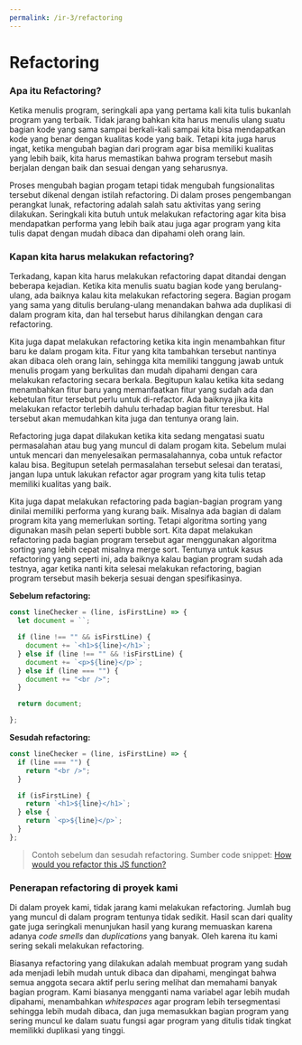 ```yaml
---
permalink: /ir-3/refactoring
---
```


# Refactoring

### Apa itu Refactoring?

Ketika menulis program, seringkali apa yang pertama kali kita tulis bukanlah program yang terbaik. Tidak jarang bahkan kita harus menulis ulang suatu bagian kode yang sama sampai berkali-kali sampai kita bisa mendapatkan kode yang benar dengan kualitas kode yang baik. Tetapi kita juga harus ingat, ketika mengubah bagian dari program agar bisa memiliki kualitas yang lebih baik, kita harus memastikan bahwa program tersebut masih berjalan dengan baik dan sesuai dengan yang seharusnya.

Proses mengubah bagian progam tetapi tidak mengubah fungsionalitas tersebut dikenal dengan istilah refactoring. Di dalam proses pengembangan perangkat lunak, refactoring adalah salah satu aktivitas yang sering dilakukan. Seringkali kita butuh untuk melakukan refactoring agar kita bisa mendapatkan performa yang lebih baik atau juga agar program yang kita tulis dapat dengan mudah dibaca dan dipahami oleh orang lain.

### Kapan kita harus melakukan refactoring?

Terkadang, kapan kita harus melakukan refactoring dapat ditandai dengan beberapa kejadian. Ketika kita menulis suatu bagian kode yang berulang-ulang, ada baiknya kalau kita melakukan refactoring segera. Bagian progam yang sama yang ditulis berulang-ulang menandakan bahwa ada duplikasi di dalam program kita, dan hal tersebut harus dihilangkan dengan cara refactoring.

Kita juga dapat melakukan refactoring ketika kita ingin menambahkan fitur baru ke dalam progam kita. Fitur yang kita tambahkan tersebut nantinya akan dibaca oleh orang lain, sehingga kita memiliki tanggung jawab untuk menulis progam yang berkulitas dan mudah dipahami dengan cara melakukan refactoring secara berkala. Begitupun kalau ketika kita sedang menambahkan fitur baru yang memanfaatkan fitur yang sudah ada dan kebetulan fitur tersebut perlu untuk di-refactor. Ada baiknya jika kita melakukan refactor terlebih dahulu terhadap bagian fitur teresbut. Hal tersebut akan memudahkan kita juga dan tentunya orang lain.

Refactoring juga dapat dilakukan ketika kita sedang mengatasi suatu permasalahan atau bug yang muncul di dalam progam kita. Sebelum mulai untuk mencari dan menyelesaikan permasalahannya, coba untuk refactor kalau bisa. Begitupun setelah permasalahan tersebut selesai dan teratasi, jangan lupa untuk lakukan refactor agar program yang kita tulis tetap memiliki kualitas yang baik.

Kita juga dapat melakukan refactoring pada bagian-bagian program yang dinilai memiliki performa yang kurang baik. Misalnya ada bagian di dalam program kita yang memerlukan sorting. Tetapi algoritma sorting yang digunakan masih pelan seperti bubble sort. Kita dapat melakukan refactoring pada bagian program tersebut agar menggunakan algoritma sorting yang lebih cepat misalnya merge sort. Tentunya untuk kasus refactoring yang seperti ini, ada baiknya kalau bagian program sudah ada testnya, agar ketika nanti kita selesai melakukan refactoring, bagian program tersebut masih bekerja sesuai dengan spesifikasinya.

**Sebelum refactoring:**

```js
const lineChecker = (line, isFirstLine) => {
  let document = ``;

  if (line !== "" && isFirstLine) {
    document += `<h1>${line}</h1>`;
  } else if (line !== "" && !isFirstLine) {
    document += `<p>${line}</p>`;
  } else if (line === "") {
    document += "<br />";
  }

  return document;

};
```

**Sesudah refactoring:**

```js
const lineChecker = (line, isFirstLine) => {
  if (line === "") {
    return "<br />";
  }

  if (isFirstLine) {
    return `<h1>${line}</h1>`;
  } else {
    return `<p>${line}</p>`;
  }
};
```

> Contoh sebelum dan sesudah refactoring. Sumber code snippet: [How would you refactor this JS function?](https://dev.to/p42/how-would-you-refactor-this-js-function-4n71)

### Penerapan refactoring di proyek kami

Di dalam proyek kami, tidak jarang kami melakukan refactoring. Jumlah bug yang muncul di dalam program tentunya tidak sedikit. Hasil scan dari quality gate juga seringkali menunjukan hasil yang kurang memuaskan karena adanya *code smells* dan *duplications* yang banyak. Oleh karena itu kami sering sekali melakukan refactoring.

Biasanya refactoring yang dilakukan adalah membuat program yang sudah ada menjadi lebih mudah untuk dibaca dan dipahami, mengingat bahwa semua anggota secara aktif perlu sering melihat dan memahami banyak bagian program. Kami biasanya mengganti nama variabel agar lebih mudah dipahami, menambahkan *whitespaces*  agar program lebih tersegmentasi sehingga lebih mudah dibaca, dan juga memasukkan bagian program yang sering muncul ke dalam suatu fungsi agar program yang ditulis tidak tingkat memilikki duplikasi yang tinggi.
